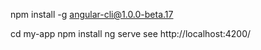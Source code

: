 npm install -g angular-cli@1.0.0-beta.17

cd my-app
npm install
ng serve
see http://localhost:4200/
